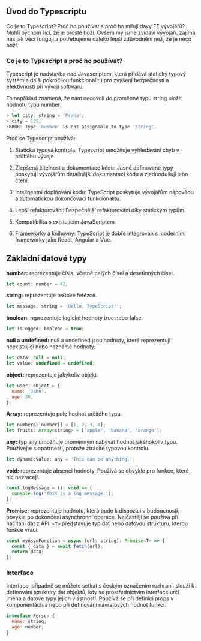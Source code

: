 ## Úvod do Typescriptu

Co je to Typescript? Proč ho používat a proč ho milují davy FE vývojářů?
Mohli bychom říci, že je prostě boží. Ovšem my jsme zvídaví vývojáři, zajímá nás jak věci fungují a potřebujeme daleko lepší zdůvodnění než, že je něco boží.

### Co je to Typescript a proč ho používat?

Typescript je nadstavba nad Javascriptem, která přidává statický typový systém a další pokročilou funkcionalitu pro zvýšení bezpečnosti a efektivnosti při vývoji softwaru.

To například znamená, že nám nedovolí do proměnné typu string uložit hodnotu typu number.

```js
> let city: string = 'Praha';
> city = 125;
ERROR: Type 'number' is not assignable to type 'string'.
```

Proč se Typescript používá:

1. Statická typová kontrola:
   Typescript umožňuje vyhledávání chyb v průběhu vývoje.

2. Zlepšená čitelnost a dokumentace kódu:
   Jasně definované typy poskytují vývojářům detailnější dokumentaci kódu a zjednodušují jeho čtení.

3. Inteligentní doplňování kódu:
   TypeScript poskytuje vývojářům nápovědu a automatickou dokončovací funkcionalitu.

4. Lepší refaktorování:
   Bezpečnější refaktorování díky statickým typům.

5. Kompatibilita s existujícím JavaScriptem.

6. Frameworky a knihovny:
   TypeScript je dobře integrován s moderními frameworky jako React, Angular a Vue.

## Základní datové typy

**number:**
reprezentuje čísla, včetně celých čísel a desetinných čísel.

```js
let count: number = 42;
```

**string:**
reprezentuje textové řetězce.

```js
let message: string = 'Hello, TypeScript!';
```

**boolean:**
reprezentuje logické hodnoty true nebo false.

```js
let isLogged: boolean = true;
```

**null a undefined:**
null a undefined jsou hodnoty, které reprezentují neexistující nebo neznámé hodnoty.

```js
let data: null = null;
let value: undefined = undefined;
```

**object:**
reprezentuje jakýkoliv objekt.

```js
let user: object = {
  name: 'John',
  age: 30,
};
```

**Array:**
reprezentuje pole hodnot určitého typu.

```js
let numbers: number[] = [1, 2, 3, 4];
let fruits: Array<string> = ['apple', 'banana', 'orange'];
```

**any:**
typ any umožňuje proměnným nabývat hodnot jakéhokoliv typu. Používejte s opatrností, protože ztrácíte typovou kontrolu.

```js
let dynamicValue: any = 'This can be anything.';
```

**void:**
reprezentuje absenci hodnoty. Používá se obvykle pro funkce, které nic nevracejí.

```js
const logMessage = (): void => {
  console.log('This is a log message.');
};
```

**Promise<T>:**
reprezentuje hodnotu, která bude k dispozici v budoucnosti, obvykle po dokončení asynchronní operace. Nejčastěji se používá při načítání dat z API. `<T>` představuje typ dat nebo datovou strukturu, kterou funkce vrací.

```js
const myAsynFunction = async (url: string): Promise<T> => {
  const { data } = await fetch(url);
  return data;
};
```

### Interface

Interface, případně se můžete setkat s českým označením rozhraní, slouží k definování struktury dat objektů, kdy se prostřednictvím interface určí jména a datové typy jejich vlastností. Používá se při definici props v komponentách a nebo při definování návratových hodnot funkcí.

```js
interface Person {
  name: string;
  age: number;
}
```
